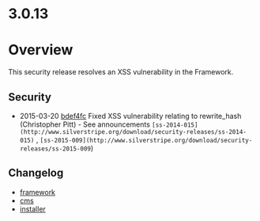 # 3.0.13

# Overview

This security release resolves an XSS vulnerability in the Framework.

## Security

 * 2015-03-20 [bdef4fc](https://github.com/silverstripe/sapphire/commit/bdef4fc) Fixed XSS vulnerability relating to rewrite_hash (Christopher Pitt) - See announcements `[ss-2014-015](http://www.silverstripe.org/download/security-releases/ss-2014-015)`
 , `[ss-2015-009](http://www.silverstripe.org/download/security-releases/ss-2015-009`)

## Changelog

 * [framework](https://github.com/silverstripe/silverstripe-framework/releases/tag/3.0.13)
 * [cms](https://github.com/silverstripe/silverstripe-cms/releases/tag/3.0.13)
 * [installer](https://github.com/silverstripe/silverstripe-installer/releases/tag/3.0.13)
